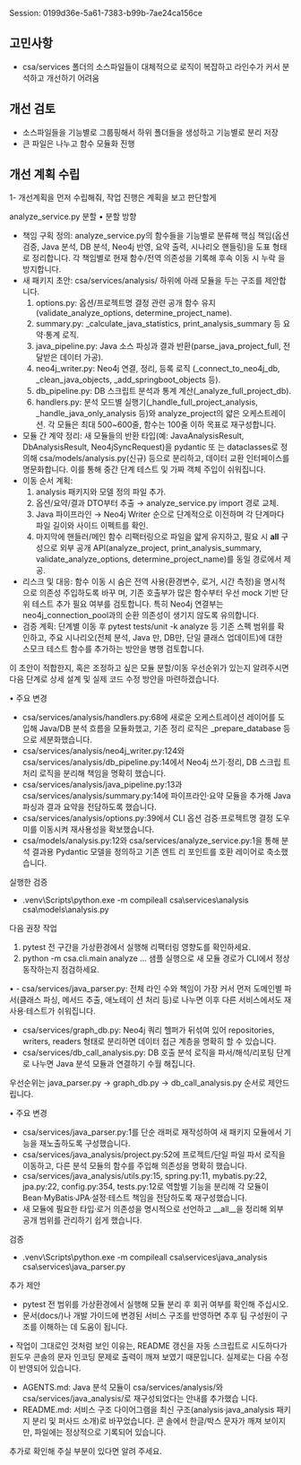 Session:          0199d36e-5a61-7383-b99b-7ae24ca156ce

## 고민사항
- csa/services 폴더의 소스파일들이 대체적으로 로직이 복잡하고 라인수가 커서 분석하고 개선하기 어려움
## 개선 검토
- 소스파일들을 기능별로 그룹핑해서 하위 폴더들을 생성하고 기능별로 분리 저장
- 큰 파일은 나누고 함수 모듈화 진행
## 개선 계획 수립
1- 개선계획을 먼저 수립해줘, 작업 진행은 계획을 보고 판단할게

analyze_service.py 분할
• 분할 방향

  - 책임 구획 정의: analyze_service.py의 함수들을 기능별로 분류해 핵심 책임(옵션 검증, Java 분석, DB 분석, Neo4j 반영,
    요약 출력, 시나리오 핸들링)을 도표 형태로 정리합니다. 각 책임별로 현재 함수/전역 의존성을 기록해 후속 이동 시 누락
    을 방지합니다.
  - 새 패키지 초안: csa/services/analysis/ 하위에 아래 모듈을 두는 구조를 제안합니다.
      1. options.py: 옵션/프로젝트명 결정 관련 공개 함수 유지 (validate_analyze_options, determine_project_name).
      2. summary.py: _calculate_java_statistics, print_analysis_summary 등 요약·통계 로직.
      3. java_pipeline.py: Java 소스 파싱과 결과 반환(parse_java_project_full, 전달받은 데이터 가공).
      4. neo4j_writer.py: Neo4j 연결, 정리, 등록 로직 (_connect_to_neo4j_db, _clean_java_objects,
         _add_springboot_objects 등).
      5. db_pipeline.py: DB 스크립트 분석과 통계 계산(_analyze_full_project_db).
      6. handlers.py: 분석 모드별 실행기(_handle_full_project_analysis, _handle_java_only_analysis 등)와
         analyze_project의 얇은 오케스트레이션.
         각 모듈은 최대 500~600줄, 함수는 100줄 이하 목표로 재구성합니다.
  - 모듈 간 계약 정리: 새 모듈들의 반환 타입(예: JavaAnalysisResult, DbAnalysisResult, Neo4jSyncRequest)을 pydantic 또
    는 dataclasses로 정의해 csa/models/analysis.py(신규) 등으로 분리하고, 데이터 교환 인터페이스를 명문화합니다. 이를
    통해 중간 단계 테스트 및 가짜 객체 주입이 쉬워집니다.
  - 이동 순서 계획:
      1. analysis 패키지와 모델 정의 파일 추가.
      2. 옵션/요약/결과 DTO부터 추출 → analyze_service.py import 경로 교체.
      3. Java 파이프라인 → Neo4j Writer 순으로 단계적으로 이전하며 각 단계마다 파일 길이와 사이드 이펙트를 확인.
      4. 마지막에 핸들러/메인 함수 리팩터링으로 파일을 얇게 유지하고, 필요 시 __all__ 구성으로 외부 공개
         API(analyze_project, print_analysis_summary, validate_analyze_options, determine_project_name)를 동일 경로에서
         제공.
  - 리스크 및 대응: 함수 이동 시 숨은 전역 사용(환경변수, 로거, 시간 측정)을 명시적으로 의존성 주입하도록 바꾸
    며, 기존 호출부가 많은 함수부터 우선 mock 기반 단위 테스트 추가 필요 여부를 검토합니다. 특히 Neo4j 연결부는
    neo4j_connection_pool과의 순환 의존성이 생기지 않도록 유의합니다.
  - 검증 계획: 단계별 이동 후 pytest tests/unit -k analyze 등 기존 스펙 범위를 확인하고, 주요 시나리오(전체 분석, Java
    만, DB만, 단일 클래스 업데이트)에 대한 스모크 테스트 함수를 추가하는 방안을 병행 검토합니다.

  이 초안이 적합한지, 혹은 조정하고 싶은 모듈 분할/이동 우선순위가 있는지 알려주시면 다음 단계로 상세 설계 및 실제 코드
  수정 방안을 마련하겠습니다.

• 주요 변경

  - csa/services/analysis/handlers.py:68에 새로운 오케스트레이션 레이어를 도입해 Java/DB 분석 흐름을 모듈화했고, 기존
    정리 로직은 _prepare_database 등으로 세분화했습니다.
  - csa/services/analysis/neo4j_writer.py:124와 csa/services/analysis/db_pipeline.py:14에서 Neo4j 쓰기·정리, DB 스크립
    트 처리 로직을 분리해 책임을 명확히 했습니다.
  - csa/services/analysis/java_pipeline.py:13과 csa/services/analysis/summary.py:14에 파이프라인·요약 모듈을 추가해
    Java 파싱과 결과 요약을 전담하도록 했습니다.
  - csa/services/analysis/options.py:39에서 CLI 옵션 검증·프로젝트명 결정 도우미를 이동시켜 재사용성을 확보했습니다.
  - csa/models/analysis.py:12와 csa/services/analyze_service.py:1을 통해 분석 결과용 Pydantic 모델을 정의하고 기존 엔트
    리 포인트를 호환 레이어로 축소했습니다.

  실행한 검증

  - .venv\Scripts\python.exe -m compileall csa\services\analysis csa\models\analysis.py

  다음 권장 작업

  1. pytest 전 구간을 가상환경에서 실행해 리팩터링 영향도를 확인하세요.
  2. python -m csa.cli.main analyze ... 샘플 실행으로 새 모듈 경로가 CLI에서 정상 동작하는지 점검하세요.


• - csa/services/java_parser.py: 전체 라인 수와 책임이 가장 커서 먼저 도메인별 파서(클래스 파싱, 메서드 추출, 애노테이
    션 처리 등)로 나누면 이후 다른 서비스에서도 재사용·테스트가 쉬워집니다.
  - csa/services/graph_db.py: Neo4j 쿼리 헬퍼가 뒤섞여 있어 repositories, writers, readers 형태로 분리하면 데이터 접근
    계층을 명확히 할 수 있습니다.
  - csa/services/db_call_analysis.py: DB 호출 분석 로직을 파서/해석/리포팅 단계로 나누면 Java 분석 모듈과 연결하기 수월
    해집니다.

  우선순위는 java_parser.py → graph_db.py → db_call_analysis.py 순서로 제안드립니다.

  • 주요 변경

  - csa/services/java_parser.py:1를 단순 래퍼로 재작성하여 새 패키지 모듈에서 기능을 재노출하도록 구성했습니다.
  - csa/services/java_analysis/project.py:52에 프로젝트/단일 파일 파서 로직을 이동하고, 다른 분석 모듈의 함수를 주입해
    의존성을 명확히 했습니다.
  - csa/services/java_analysis/utils.py:15, spring.py:11, mybatis.py:22, jpa.py:22, config.py:354, tests.py:12로 역할별
    기능을 분리해 각 모듈이 Bean·MyBatis·JPA·설정·테스트 책임을 전담하도록 재구성했습니다.
  - 새 모듈에 필요한 타입·로거 의존성을 명시적으로 선언하고 __all__을 정리해 외부 공개 범위를 관리하기 쉽게 했습니다.

  검증

  - .venv\Scripts\python.exe -m compileall csa\services\java_analysis csa\services\java_parser.py

  추가 제안

  - pytest 전 범위를 가상환경에서 실행해 모듈 분리 후 회귀 여부를 확인해 주십시오.
  - 문서(docs/)나 개발 가이드에 변경된 서비스 구조를 반영하면 추후 팀 구성원이 구조를 이해하는 데 도움이 됩니다.


  • 작업이 그대로인 것처럼 보인 이유는, README 갱신을 자동 스크립트로 시도하다가 윈도우 콘솔의 문자 인코딩 문제로 출력이
  깨져 보였기 때문입니다. 실제로는 다음 수정이 반영되어 있습니다.

  - AGENTS.md: Java 분석 모듈이 csa/services/analysis/와 csa/services/java_analysis/로 재구성되었다는 안내를 추가했습
    니다.
  - README.md: 서비스 구조 다이어그램을 최신 구조(analysis·java_analysis 패키지 분리 및 퍼사드 소개)로 바꾸었습니다. 콘
    솔에서 한글/박스 문자가 깨져 보이지만, 파일에는 정상적으로 기록되어 있습니다.

  추가로 확인해 주실 부분이 있다면 알려 주세요.